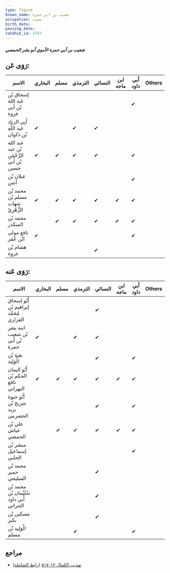 ```yaml
---
type: figure
known_name: شعيب بن أبي حمزة
occupation: محدث
birth_date:
passing_date:
tahdhib_id: 2747
---
```

##### شعيب بن أبي حمزة الأموي أبو بشر الحمصي

## رَوَى عَن:
| الاسم                                      | البخاري | مسلم | الترمذي | النسائي | ابن ماجه | أبي داود | Others |
| ------------------------------------------ | ------- | ---- | ------- | ------- | -------- | -------- | ------ |
| إسحاق بْن عَبد الله بْن أَبي فروة          |         |      |         |         |          | ✔        |        |
| أَبِي الزناد عَبد اللَّهِ بْن ذكوان        | ✔       |      | ✔       | ✔       |          |          |        |
| عبد الله بْن عبد الرَّحْمَنِ بْن أَبي حسين | ✔       | ✔    | ✔       | ✔       |          | ✔        |        |
| غيلان بْن أنس                              |         |      |         |         |          | ✔        |        |
| محمد بْن مسلم بْن شهاب الزُّهْرِيّ         | ✔       | ✔    | ✔       | ✔       | ✔        | ✔        |        |
| محمد بْن المنكدر                           |         | ✔    | ✔       | ✔       | ✔        | ✔        |        |
| نافع مولى ابْن عُمَر                       | ✔       |      |         |         |          | ✔        |        |
| هشام بْن عروة                              |         |      |         | ✔       |          |          |        |
## رَوَى عَنه:
| الاسم                                    | البخاري | مسلم | الترمذي | النسائي | ابن ماجه | أبي داود | Others |
| ---------------------------------------- | ------- | ---- | ------- | ------- | -------- | -------- | ------ |
| أَبُو إسحاق إبراهيم بْن مُحَمَّد الفزاري |         |      |         | ✔       |          |          |        |
| ابنه بشر بْن شعيب بْن أَبي حمزة          | ✔       |      | ✔       | ✔       |          |          |        |
| بقية بْن الْوَلِيد                       |         |      |         | ✔       |          | ✔        |        |
| أَبُو اليمان الحكم بْن نافع البهراني     | ✔       | ✔    | ✔       | ✔       | ✔        | ✔        |        |
| أَبُو حيوة شريح بْن يزيد الحضرمي         |         |      |         | ✔       |          | ✔        |        |
| علي بْن عياش الحمصي                      |         | ✔    | ✔       | ✔       | ✔        | ✔        |        |
| مبشر بْن إسماعيل الحلبي                  |         |      |         |         |          | ✔        |        |
| محمد بْن حمير السليحي                    |         |      |         | ✔       |          |          |        |
| محمد بْن سُلَيْمان بْن أَبي داود الحراني |         |      |         | ✔       |          |          |        |
| مسكين بْن بكير                           |         |      |         | ✔       |          |          |        |
| الْوَلِيد بْن مسلم                       |         |      | ✔       |         |          | ✔        |        |
## مراجع
- [تهذيب الكمال ١٢-٥١٧](obsidian://open?vault=Tahdhib-al-Kamal&file=Figures/٢٧٤٧-شعيب%20بن%20أبي%20حمزة%20الأموي%20أبو%20بشر%20الحمصي) ([رابط الشاملة](https://shamela.ws/book/3722/6290))